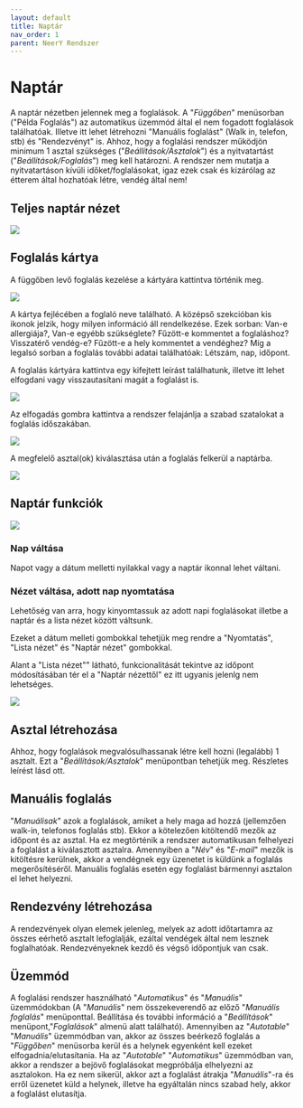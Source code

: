 ```yaml
---
layout: default
title: Naptár
nav_order: 1
parent: NeerY Rendszer
---
```

# Naptár
A naptár nézetben jelennek meg a foglalások. A "_Függőben_" menüsorban ("Példa Foglalás") az automatikus üzemmód által el nem fogadott foglalások találhatóak. Illetve itt lehet létrehozni "Manuális foglalást" (Walk in, telefon, stb) és "Rendezvényt" is. Ahhoz, hogy a foglalási rendszer működjön minimum 1 asztal szükséges ("_Beállítások/Asztalok_") és a nyitvatartást ("_Beállítások/Foglalás_") meg kell határozni. A rendszer nem mutatja a nyitvatartáson kívüli időket/foglalásokat, igaz ezek csak és kizárólag az étterem által hozhatóak létre, vendég által nem!

## Teljes naptár nézet

![](../../assets/images/calendar/calendardefaultview.png)

## Foglalás kártya

A függőben levő foglalás kezelése a kártyára kattintva történik meg.

![](../../assets/images/calendar/reservationcard.png)

A kártya fejlécében a foglaló neve található.
A középső szekcióban kis ikonok jelzik, hogy milyen információ áll rendelkezése.
Ezek sorban: Van-e allergiája?, Van-e egyébb szükséglete? Fűzött-e kommentet a foglaláshoz? Visszatérő vendég-e? Fűzött-e a hely kommentet a vendéghez?
Míg a legalsó sorban a foglalás további adatai találhatóak: Létszám, nap, időpont.

A foglalás kártyára kattintva egy kifejtett leírást találhatunk, illetve itt lehet elfogdani vagy visszautasítani magát a foglalást is.

![](../../assets/images/calendar/reservationcarddetailed.png)

Az elfogadás gombra kattintva a rendszer felajánlja a szabad szatalokat a foglalás időszakában.

![](../../assets/images/calendar/reservationcardtables.png)

A megfelelő asztal(ok) kiválasztása után a foglalás felkerül a naptárba.

![](../../assets/images/calendar/reservationacceptedgrid.png)

## Naptár funkciók
![](../../assets/images/calendar/switchviews.png)

### Nap váltása
Napot vagy a dátum melletti nyilakkal vagy a naptár ikonnal lehet váltani.

### Nézet váltása, adott nap nyomtatása
Lehetőség van arra, hogy kinyomtassuk az adott napi foglalásokat illetbe a naptár és a lista nézet között váltsunk.

Ezeket a dátum melleti gombokkal tehetjük meg rendre a "Nyomtatás", "Lista nézet" és "Naptár nézet" gombokkal.

Alant a "Lista nézet"" látható, funkcionalitását tekintve az időpont módosításában tér el a "Naptár nézettől" ez itt ugyanis jelenlg nem lehetséges.

![](../../assets/images/calendar/calendarlistview.png)

## Asztal létrehozása
Ahhoz, hogy foglalások megvalósulhassanak létre kell hozni (legalább) 1 asztalt. Ezt a "_Beállítások/Asztalok_" menüpontban tehetjük meg. Részletes leírést lásd ott.

## Manuális foglalás
"_Manuálisak_" azok a foglalások, amiket a hely maga ad hozzá (jellemzően walk-in, telefonos foglalás stb). Ekkor a kötelezően kitöltendő mezők az időpont és az asztal. Ha ez megtörténik a rendszer automatikusan felhelyezi a foglalást a kiválasztott asztalra. Amennyiben a "_Név_" és "_E-mail_" mezők is kitöltésre kerülnek, akkor a vendégnek egy üzenetet is küldünk a foglalás megerősítéséről.
Manuális foglalás esetén egy foglalást bármennyi asztalon el lehet helyezni.

## Rendezvény létrehozása
A rendezvények olyan elemek jelenleg, melyek az adott időtartamra az összes eérhető asztalt lefoglalják, ezáltal vendégek által nem lesznek foglalhatóak. 
Rendezvényeknek kezdő és végső időpontjuk van csak.

## Üzemmód
A foglalási rendszer használható "_Automatikus_" és "_Manuális_" üzemmódokban (A "_Manuális_" nem összekeverendő az előző "_Manuális foglalás_" menüponttal. Beállítása és további információ a "_Beállítások_" menüpont,"_Foglalások_" almenü alatt található). Amennyiben az "_Autotable_" "_Manuális_" üzemmódban van, akkor az összes beérkező foglalás a "_Függőben_" menüsorba kerül és a helynek egyenként kell ezeket elfogadnia/elutasítania.
Ha az "_Autotable_" "_Automatikus_" üzemmódban van, akkor a rendszer a bejövő foglalásokat megpróbálja elhelyezni az asztalokon. Ha ez nem sikerül, akkor azt a foglalást átrakja "_Manuális_"-ra és erről üzenetet küld a helynek, illetve ha egyáltalán nincs szabad hely, akkor a foglalást elutasítja.